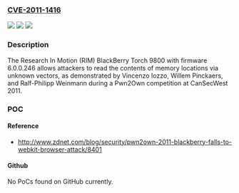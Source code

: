 ### [CVE-2011-1416](https://cve.mitre.org/cgi-bin/cvename.cgi?name=CVE-2011-1416)
![](https://img.shields.io/static/v1?label=Product&message=n%2Fa&color=blue)
![](https://img.shields.io/static/v1?label=Version&message=n%2Fa&color=blue)
![](https://img.shields.io/static/v1?label=Vulnerability&message=n%2Fa&color=brighgreen)

### Description

The Research In Motion (RIM) BlackBerry Torch 9800 with firmware 6.0.0.246 allows attackers to read the contents of memory locations via unknown vectors, as demonstrated by Vincenzo Iozzo, Willem Pinckaers, and Ralf-Philipp Weinmann during a Pwn2Own competition at CanSecWest 2011.

### POC

#### Reference
- http://www.zdnet.com/blog/security/pwn2own-2011-blackberry-falls-to-webkit-browser-attack/8401

#### Github
No PoCs found on GitHub currently.

